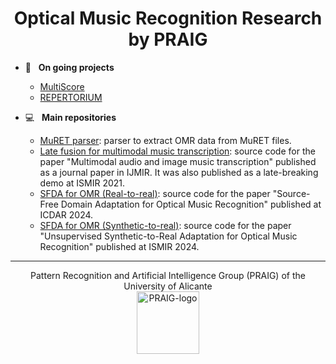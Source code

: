 <h1 align="center">Optical Music Recognition Research by PRAIG</h1>

- 🚀 &nbsp; **On going projects**
    - [MultiScore](https://sites.google.com/view/multiscore-project)
    - [REPERTORIUM](https://odratek.com/project/repertorium/)
      
- 💻 &nbsp; **Main repositories**
    - [MuRET parser](https://github.com/OMR-PRAIG-UA-ES/muret-parser): parser to extract OMR data from MuRET files.
    - [Late fusion for multimodal music transcription](https://github.com/OMR-PRAIG-UA-ES/ismir-lbd-2021): source code for the paper "Multimodal audio and image music transcription" published as a journal paper in IJMIR. It was also published as a late-breaking demo at ISMIR 2021.
    - [SFDA for OMR (Real-to-real)](https://github.com/OMR-PRAIG-UA-ES/SFDA-OMR): source code for the paper "Source-Free Domain Adaptation for Optical Music Recognition" published at ICDAR 2024.
    - [SFDA for OMR (Synthetic-to-real)](https://github.com/OMR-PRAIG-UA-ES/SFDA-OMR](https://github.com/OMR-PRAIG-UA-ES/ISMIR-2024-SYNTHETIC2REAL-OMR)): source code for the paper "Unsupervised Synthetic-to-Real Adaptation for Optical Music Recognition" published at ISMIR 2024.
------

<p align="center">
  Pattern Recognition and Artificial Intelligence Group (PRAIG) of the University of Alicante<br>
  <a href="https://praig.ua.es/"><img src="https://i.imgur.com/Iu7CvC1.png" alt="PRAIG-logo" width="100"></a>
</p>
